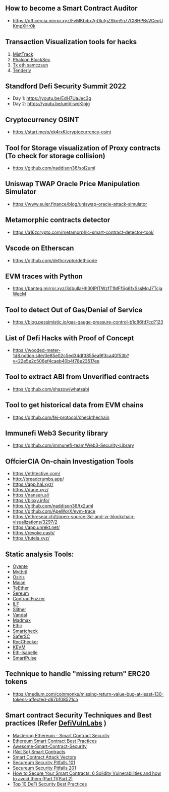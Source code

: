 ## How to become a Smart Contract Auditor
- https://officercia.mirror.xyz/FvMKbibx7gDlufgZSkmYn77CI8HPBsVCeqUKmpXHr0k

## Transaction Visualization tools for hacks
1) [MistTrack](https://misttrack.io/)
2) [Phalcon BlockSec](https://phalcon.blocksec.com/?s=09)
3) [Tx eth samczsun](https://tx.eth.samczsun.com/)
4) [Tenderly](https://tenderly.co/)

## Standford Defi Security Summit 2022
- Day 1: https://youtu.be/EdH7UaJec3g
- Day 2: https://youtu.be/umV-wcKlpjg

## Cryptocurrency OSINT
- https://start.me/p/ek4rxK/cryptocurrency-osint

## Tool for Storage visualization of Proxy contracts (To check for storage collision)
- https://github.com/naddison36/sol2uml

## Uniswap TWAP Oracle Price Manipulation Simulator
- https://www.euler.finance/blog/uniswap-oracle-attack-simulator

## Metamorphic contracts detector
- https://a16zcrypto.com/metamorphic-smart-contract-detector-tool/

## Vscode on Etherscan
- https://github.com/dethcrypto/dethcode 

## EVM traces with Python
- https://banteg.mirror.xyz/3dbuIlaHh30IPITWzfT1MFfSg6fxSssMqJ7TcjaWecM 

## Tool to detect Out of Gas/Denial of Service
- https://blog.pessimistic.io/gas-gauge-pressure-control-b1c86fd7cd?123 

## List of Defi Hacks with Proof of Concept
- https://wooded-meter-1d8.notion.site/0e85e02c5ed34df3855ea9f3ca40f53b?v=22e5e2c506ef4caeb40b4f78e23517ee

## Tool to extract ABI from Unverified contracts
- https://github.com/shazow/whatsabi

## Tool to get historical data from EVM chains
- https://github.com/fei-protocol/checkthechain

## Immunefi Web3 Security library
- https://github.com/immunefi-team/Web3-Security-Library 

## OffcierCIA On-chain Investigation Tools
- https://ethtective.com/
- http://breadcrumbs.app/
- https://app.hal.xyz/
- https://dune.xyz/
- https://nansen.ai/
- https://bloxy.info/
- https://github.com/naddison36/tx2uml
- https://github.com/ApeWorX/evm-trace
- https://ethresear.ch/t/open-source-3d-and-vr-blockchain-visualizations/3297/2
- https://app.unrekt.net/
- https://revoke.cash/
- https://tutela.xyz/

## Static analysis Tools: 

* [Oyente](https://lnkd.in/dqZP3V3w)
* [Mythril](https://lnkd.in/dAjsXcWj)
* [Osiris](https://lnkd.in/dYFtk6SZ)
* [Maian](https://lnkd.in/dkkbub3H)
* [TeEther](https://lnkd.in/dWD_ZGMa)
* [Sereum](https://lnkd.in/dp4GRgDS)
* [ContractFuzzer](https://lnkd.in/did5cdkG)
* [ILF](https://lnkd.in/d3e_Rs7n)
* [Slither](https://lnkd.in/d7hur-55)
* [Vandal](https://lnkd.in/dZ-qmrEw)
* [Madmax](https://lnkd.in/dtcvTZdE)
* [Ethir](https://lnkd.in/dKGXDv3u)
* [Smartcheck](https://lnkd.in/dS6ThVGy)
* [SaferSC](https://lnkd.in/dim6waid)
* [RecChecker](https://lnkd.in/dKPZ2rHf)
* [KEVM](https://lnkd.in/dbqXZq3H)
* [Eth-Isabelle](https://lnkd.in/dB_Mvz8p)
* [SmartPulse](https://lnkd.in/dmwEEPTY)

## Technique to handle "missing return" ERC20 tokens
- https://medium.com/coinmonks/missing-return-value-bug-at-least-130-tokens-affected-d67bf08521ca 

## Smart contract Security Techniques and Best practices (Refer [DefiVulnLabs](https://github.com/SunWeb3Sec/DeFiVulnLabs/blob/main/README.md) ) 

* [Mastering Ethereum - Smart Contract Security](https://github.com/ethereumbook/ethereumbook/blob/develop/09smart-contracts-security.asciidoc)
* [Ethereum Smart Contract Best Practices](https://consensys.github.io/smart-contract-best-practices/attacks/)
* [Awesome-Smart-Contract-Security](https://github.com/saeidshirazi/Awesome-Smart-Contract-Security)
* [(Not So) Smart Contracts](https://github.com/crytic/not-so-smart-contracts)
* [Smart Contract Attack Vectors](https://github.com/kadenzipfel/smart-contract-attack-vectors)
* [Secureum Security Pitfalls 101](https://secureum.substack.com/p/security-pitfalls-and-best-practices-101?s=r)
* [Secureum Security Pitfalls 201](https://secureum.substack.com/p/security-pitfalls-and-best-practices-201?s=r)
* [How to Secure Your Smart Contracts: 6 Solidity Vulnerabilities and how to avoid them (Part 1)](https://medium.com/loom-network/how-to-secure-your-smart-contracts-6-solidity-vulnerabilities-and-how-to-avoid-them-part-1-c33048d4d17d)[(Part 2)](https://medium.com/loom-network/how-to-secure-your-smart-contracts-6-solidity-vulnerabilities-and-how-to-avoid-them-part-2-730db0aa4834)
* [Top 10 DeFi Security Best Practices](https://blog.chain.link/defi-security-best-practices/)
